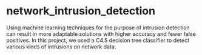 # network_intrusion_detection
Using machine learning techniques for the purpose of intrusion detection can result in more adaptable solutions with higher accuracy and fewer false positives. In this project, we used a C4.5 decision tree classifier to detect various kinds of intrusions on network data.


